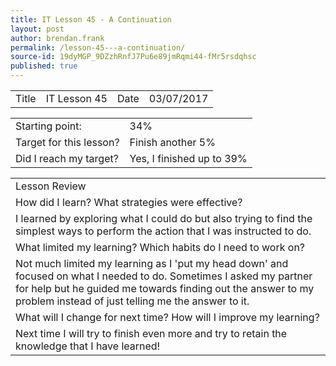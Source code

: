 ```yaml
---
title: IT Lesson 45 - A Continuation
layout: post
author: brendan.frank
permalink: /lesson-45---a-continuation/
source-id: 19dyMGP_9DZzhRnfJ7Pu6e89jmRqmi44-fMr5rsdqhsc
published: true
---
```

<table>
  <tr>
    <td>Title</td>
    <td>IT Lesson 45</td>
    <td>Date</td>
    <td>03/07/2017</td>
  </tr>
</table>


<table>
  <tr>
    <td>Starting point:</td>
    <td>34%</td>
  </tr>
  <tr>
    <td>Target for this lesson?</td>
    <td>Finish another 5%</td>
  </tr>
  <tr>
    <td>Did I reach my target? </td>
    <td>Yes, I finished up to 39%</td>
  </tr>
</table>


<table>
  <tr>
    <td>Lesson Review</td>
  </tr>
  <tr>
    <td>How did I learn? What strategies were effective? </td>
  </tr>
  <tr>
    <td>I learned by exploring what I could do but also trying to find the simplest ways to perform the action that I was instructed to do.</td>
  </tr>
  <tr>
    <td>What limited my learning? Which habits do I need to work on? </td>
  </tr>
  <tr>
    <td>Not much limited my learning as I 'put my head down' and focused on what I needed to do. Sometimes I asked my partner for help but he guided me towards finding out the answer to my problem instead of just telling me the answer to it.</td>
  </tr>
  <tr>
    <td>What will I change for next time? How will I improve my learning?</td>
  </tr>
  <tr>
    <td>Next time I will try to finish even more and try to retain the knowledge that I have learned!</td>
  </tr>
</table>


